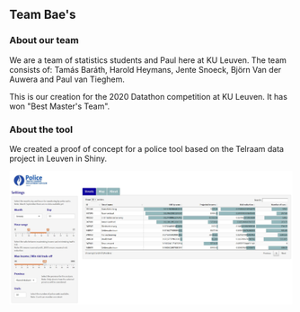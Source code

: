 ## Team Bae's
### About our team

We are a team of statistics students and Paul here at KU Leuven. The team consists of: Tamás Baráth, Harold Heymans, Jente Snoeck, Björn Van der Auwera and Paul van Tieghem.


This is our creation for the 2020 Datathon competition at KU Leuven. It has won "Best Master's Team".


### About the tool

We created a proof of concept for a police tool based on the Telraam data project in Leuven in Shiny.

![Alt text](https://raw.githubusercontent.com/BarathTamas/Datathon2020-Telraam-Police-Tool/main/Shiny%20App/telraam-tool.JPG "What the app looks like")
